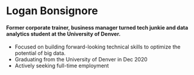 # Logan Bonsignore 

#### Former corporate trainer, business manager turned tech junkie and data analytics student at the University of Denver.
- Focused on building forward-looking technical skills to optimize the potential of big data.
- Graduating from the University of Denver in Dec 2020
- Actively seeking full-time employment
